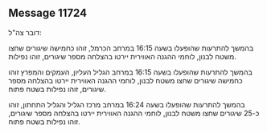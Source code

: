 ## Message 11724

דובר צה"ל:

בהמשך להתרעות שהופעלו בשעה 16:15 במרחב הכרמל, זוהו כחמישה שיגורים שחצו משטח לבנון, לוחמי ההגנה האווירית יירטו בהצלחה מספר שיגורים, זוהו נפילות.

בהמשך להתרעות שהופעלו בשעה 16:15 במרחב הגליל העליון, העמקים והמפרץ זוהו כחמישה שיגורים שחצו משטח לבנון, לוחמי ההגנה האווירית יירטו בהצלחה מספר שיגורים, זוהו נפילות בשטח פתוח.

בהמשך להתרעות שהופעלו בשעה 16:24 במרחב מרכז הגליל והגליל התחתון, זוהו כ-25 שיגורים שחצו משטח לבנון, לוחמי ההגנה האווירית יירטו בהצלחה מספר שיגורים, זוהו נפילות בשטח פתוח.


